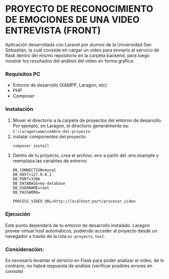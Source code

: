 # PROYECTO DE RECONOCIMIENTO DE EMOCIONES DE UNA VIDEO ENTREVISTA (FRONT)

Aplicación desarrollada con Laravel por alumos de la Universidad San Sebastián, la cuál consiste en cargar un video para enviarlo al servicio de flask dentro del mismo repositorio en la carpeta backend, para luego mostrar los resultados del análisis del video en forma gráfica.

### Requisitos PC
 - Entorno de desarrollo (XAMPP, Laragon, etc)
 - PHP
 - Composer

### Instalación
1. Mover el directorio a la carpeta de proyectos del entorno de desarrollo. Por ejemplo, en Laragon, el directorio generalmente es: `C:\laragon\www\nombre-del-proyecto`
2. instalar componentes del proyecto:
    ```bash
    composer install
    ```
3. Dentro de tu proyecto, crea el archivo .env a partir del .env.example y reemplaza las variables de entorno:
    ```env
    DB_CONNECTION=mysql
    DB_HOST=127.0.0.1
    DB_PORT=3306
    DB_DATABASE=my-database
    DB_USERNAME=root
    DB_PASSWORD=

    PROCESS_VIDEO_URL=http://localhost:port/procesar_video
    ```

### Ejecución
Este punto dependerá de tu entorno de desarrollo instalado. Laragon provee virtual host automaticos, pudiendo acceder al proyecto desde un navegador a través de la ruta `mi-proyecto.test`.

### Consideración:
Es necesario levantar el servicio en Flask para poder analizar el video, de lo contrario, no habrá respuesta de análisis (verificar posibles errores en consola)